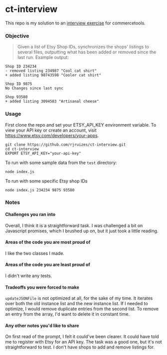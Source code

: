 
# ct-interview

This repo is my solution to an [interview exercise](https://gist.github.com/svaj/1bacdf8400910118a8275296b9f428ae) for commercetools.

### Objective

> Given a list of Etsy Shop IDs, synchronizes the shops' listings to several files, outputting what has been added or removed since the last run. Example output:

```
Shop ID 234234
- removed listing 234987 "Cool cat shirt"
+ added listing 98743598 "Cooler cat shirt"

Shop ID 9875
No Changes since last sync

Shop 93580
+ added listing 3094583 "Artisanal cheese"
```

### Usage

First clone the repo and set your ETSY_API_KEY environment variable. To view your API key or create an account, visit https://www.etsy.com/developers/your-apps. 
```
git clone https://github.com/rjruizes/ct-interview.git
cd ct-interview
EXPORT ETSY_API_KEY="your-api-key"
```

To run with some sample data from the `test` directory:
```
node index.js
```

To run with some specific Etsy shop IDs
```
node index.js 234234 9875 93580
```


### Notes

#### Challenges you ran into

Overall, I think it is a straightforward task. I was challenged a bit on Javascript promises, which I brushed up on, but it just took a little reading.


#### Areas of the code you are most proud of

I like the two classes I made.

#### Areas of the code you are least proud of

I didn't write any tests.

#### Tradeoffs you were forced to make

`updateJSONFile` is not optimized at all, for the sake of my time. It iterates over both the old instance list and the new instance list. If I needed to optimize, I would remove duplicate entries from the second list. To remove an entry from the array, I'd want to delete it in constant time.

#### Any other notes you'd like to share

On first read of the prompt, I felt it could've been clearer. It could have told me to register with Etsy for an API key. The task was a good one, but it's not straightforward to test. I don't have shops to add and remove listings for.
